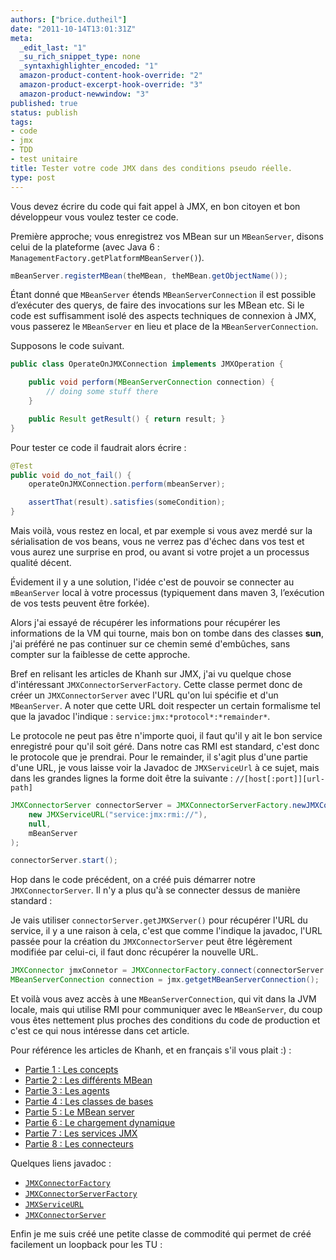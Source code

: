 ```yaml
---
authors: ["brice.dutheil"]
date: "2011-10-14T13:01:31Z"
meta:
  _edit_last: "1"
  _su_rich_snippet_type: none
  _syntaxhighlighter_encoded: "1"
  amazon-product-content-hook-override: "2"
  amazon-product-excerpt-hook-override: "3"
  amazon-product-newwindow: "3"
published: true
status: publish
tags:
- code
- jmx
- TDD
- test unitaire
title: Tester votre code JMX dans des conditions pseudo réelle.
type: post
---
```

Vous devez écrire du code qui fait appel à JMX, en bon citoyen et bon développeur vous voulez tester ce code.

Première approche; vous enregistrez vos MBean sur un `MBeanServer`, disons celui de la plateforme (avec Java 6 : `ManagementFactory.getPlatformMBeanServer()`).

```java
mBeanServer.registerMBean(theMBean, theMBean.getObjectName());
```

Étant donné que `MBeanServer` étends `MBeanServerConnection` il est possible d’exécuter des querys, de faire des invocations sur les MBean etc. Si le code est suffisamment isolé des aspects techniques de connexion à JMX, vous passerez le `MBeanServer` en lieu et place de la `MBeanServerConnection`.

Supposons le code suivant.

```java
public class OperateOnJMXConnection implements JMXOperation {

    public void perform(MBeanServerConnection connection) {
        // doing some stuff there
    }

    public Result getResult() { return result; }
}
```

Pour tester ce code il faudrait alors écrire :

```java
@Test
public void do_not_fail() {
    operateOnJMXConnection.perform(mbeanServer);

    assertThat(result).satisfies(someCondition);
}
```

Mais voilà, vous restez en local, et par exemple si vous avez merdé sur la sérialisation de vos beans, vous ne verrez pas d'échec dans vos test et vous aurez une surprise en prod, ou avant si votre projet a un processus qualité décent.

Évidement il y a une solution, l'idée c'est de pouvoir se connecter au `mBeanServer` local à votre processus (typiquement dans maven 3, l’exécution de vos tests peuvent être forkée).

Alors j'ai essayé de récupérer les informations pour récupérer les informations de la VM qui tourne, mais bon on tombe dans des classes **sun**, j'ai préféré ne pas continuer sur ce chemin semé d'embûches, sans compter sur la faiblesse de cette approche.

Bref en relisant les articles de Khanh sur JMX, j'ai vu quelque chose d'intéressant `JMXConnectorServerFactory`. Cette classe permet donc de créer un `JMXConnectorServer` avec l'URL qu'on lui spécifie et d'un `MBeanServer`. A noter que cette URL doit respecter un certain formalisme tel que la javadoc l'indique : `service:jmx:*protocol*:*remainder*`.

Le protocole ne peut pas être n'importe quoi, il faut qu'il y ait le bon service enregistré pour qu'il soit géré. Dans notre cas RMI est standard, c'est donc le protocole que je prendrai. Pour le remainder, il s'agit plus d'une partie d'une URL, je vous laisse voir la Javadoc de `JMXServiceUrl` à ce sujet, mais dans les grandes lignes la forme doit être la suivante : `//[host[:port]][url-path]`

```java
JMXConnectorServer connectorServer = JMXConnectorServerFactory.newJMXConnectorServer(
    new JMXServiceURL("service:jmx:rmi://"),
    null,
    mBeanServer
);

connectorServer.start();
```

Hop dans le code précédent, on a créé puis démarrer notre `JMXConnectorServer`. Il n'y a plus qu'à se connecter dessus de manière standard :

Je vais utiliser `connectorServer.getJMXServer()` pour récupérer l'URL du service, il y a une raison à cela, c'est que comme l'indique la javadoc, l'URL passée pour la création du `JMXConnectorServer` peut être légèrement modifiée par celui-ci, il faut donc récupérer la nouvelle URL.</p>

```java
JMXConnector jmxConnetor = JMXConnectorFactory.connect(connectorServer.getJMXServiceUrl());
MBeanServerConnection connection = jmx.getgetMBeanServerConnection();
```

Et voilà vous avez accès à une `MBeanServerConnection`, qui vit dans la JVM locale, mais qui utilise RMI pour communiquer avec le `MBeanServer`, du coup vous êtes nettement plus proches des conditions du code de production et c'est ce qui nous intéresse dans cet article.

Pour référence les articles de Khanh, et en français s'il vous plait :) :

* [Partie 1 : Les concepts](http://jetoile.blogspot.com/2010/10/jmx-pour-les-nuls-les-concepts-partie-1.html)
* [Partie 2 : Les différents MBean](http://jetoile.blogspot.com/2010/11/jmx-pour-les-nuls-les-differents-mbeans.html)
* [Partie 3 : Les agents](http://jetoile.blogspot.com/2010/11/jmx-pour-les-nuls-les-agents-jmx-partie.html)
* [Partie 4 : Les classes de bases](http://jetoile.blogspot.com/2010/11/jmx-pour-les-nuls-les-classes-de-base.html)
* [Partie 5 : Le MBean server](http://jetoile.blogspot.com/2010/11/jmx-pour-les-nuls-le-mbean-server.html)
* [Partie 6 : Le chargement dynamique](http://jetoile.blogspot.com/2010/12/jmx-pour-les-nuls-chargement-dynamique.html)
* [Partie 7 : Les services JMX](http://jetoile.blogspot.com/2010/12/jmx-pour-les-nuls-les-services-jmx.html)
* [Partie 8 : Les connecteurs](http://jetoile.blogspot.com/2010/12/jmx-pour-les-nuls-les-connecteurs.html)

Quelques liens javadoc :


* [`JMXConnectorFactory`](http://download.oracle.com/javase/6/docs/api/javax/management/remote/JMXConnectorFactory.html)
* [`JMXConnectorServerFactory`](http://download.oracle.com/javase/6/docs/api/javax/management/remote/JMXConnectorServerFactory.html)
* [`JMXServiceURL`](http://download.oracle.com/javase/6/docs/api/javax/management/remote/JMXServiceURL.html)
* [`JMXConnectorServer`](http://download.oracle.com/javase/6/docs/api/javax/management/remote/JMXConnectorServer.html)

Enfin je me suis créé une petite classe de commodité qui permet de créé facilement un loopback pour les TU :
